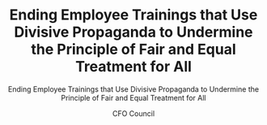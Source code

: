 ---
layout: resources-landing
author: CFO Council
title: "Ending Employee Trainings that Use Divisive Propaganda to Undermine the Principle of Fair and Equal Treatment for All"
subtitle: "Ending Employee Trainings that Use Divisive Propaganda to Undermine the Principle of Fair and Equal Treatment for All"
external_link: https://fiscal.treasury.gov/files/fit/deee-framework-playbook.pdf
filters: playbook federal-agency
---